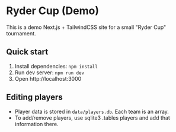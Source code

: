# Ryder Cup (Demo)
This is a demo Next.js + TailwindCSS site for a small "Ryder Cup" tournament.

## Quick start
1. Install dependencies: `npm install`
2. Run dev server: `npm run dev`
3. Open http://localhost:3000

## Editing players
- Player data is stored in `data/players.db`. Each team is an array.
- To add/remove players, use sqlite3 .tables players and add that information there.

